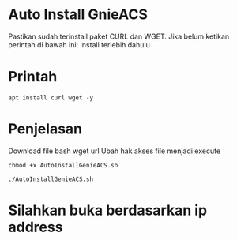 # Auto Install GnieACS
Pastikan sudah terinstall paket CURL dan WGET. Jika belum ketikan perintah di bawah ini:
Install terlebih dahulu

# Printah
```
apt install curl wget -y
```
# Penjelasan
Download file bash
wget url
Ubah hak akses file menjadi execute

```
chmod +x AutoInstallGenieACS.sh
```
```
./AutoInstallGenieACS.sh
```

# Silahkan buka berdasarkan ip address